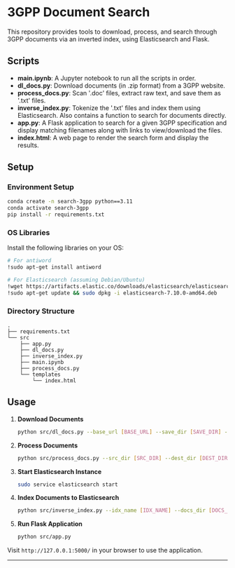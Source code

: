 # 3GPP Document Search

This repository provides tools to download, process, and search through 3GPP documents via an inverted index, using Elasticsearch and Flask.

## Scripts
- **main.ipynb**: A Jupyter notebook to run all the scripts in order.
- **dl_docs.py**: Download documents (in .zip format) from a 3GPP website.
- **process_docs.py**: Scan '.doc' files, extract raw text, and save them as '.txt' files.
- **inverse_index.py**: Tokenize the '.txt' files and index them using Elasticsearch. Also contains a function to search for documents directly.
- **app.py**: A Flask application to search for a given 3GPP specification and display matching filenames along with links to view/download the files.
- **index.html**: A web page to render the search form and display the results.

## Setup

### Environment Setup

```bash
conda create -n search-3gpp python==3.11
conda activate search-3gpp
pip install -r requirements.txt
```

### OS Libraries

Install the following libraries on your OS:

```bash
# For antiword
!sudo apt-get install antiword

# For Elasticsearch (assuming Debian/Ubuntu)
!wget https://artifacts.elastic.co/downloads/elasticsearch/elasticsearch-7.10.0-amd64.deb
!sudo apt-get update && sudo dpkg -i elasticsearch-7.10.0-amd64.deb
```

### Directory Structure

```
.
├── requirements.txt
└── src
    ├── app.py
    ├── dl_docs.py
    ├── inverse_index.py
    ├── main.ipynb
    ├── process_docs.py
    └── templates
        └── index.html
```

## Usage

1. **Download Documents**

   ```bash
   python src/dl_docs.py --base_url [BASE_URL] --save_dir [SAVE_DIR] --max_files [MAX_FILES]
   ```

2. **Process Documents**

   ```bash
   python src/process_docs.py --src_dir [SRC_DIR] --dest_dir [DEST_DIR]
   ```

3. **Start Elasticsearch Instance**

   ```bash
   sudo service elasticsearch start
   ```

4. **Index Documents to Elasticsearch**

   ```bash
   python src/inverse_index.py --idx_name [IDX_NAME] --docs_dir [DOCS_DIR] --reset_idx [RESET_IDX]
   ```

5. **Run Flask Application**

   ```bash
   python src/app.py
   ```

Visit `http://127.0.0.1:5000/` in your browser to use the application.

---